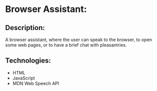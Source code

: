 # Browser Assistant:

## Description: 

A browser assistant, where the user can speak to the browser, to open some web pages, or to have a brief chat with pleasantries.

## Technologies:

- HTML
- JavaScript
- MDN Web Speech API